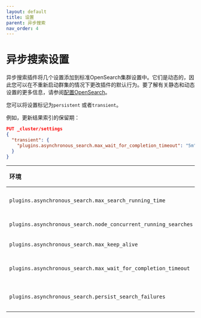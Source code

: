 ```yaml
---
layout: default
title: 设置
parent: 异步搜索
nav_order: 4
---
```


# 异步搜索设置

异步搜索插件将几个设置添加到标准OpenSearch集群设置中。它们是动态的，因此您可以在不重新启动群集的情况下更改插件的默认行为。要了解有关静态和动态设置的更多信息，请参阅[配置OpenSearch]({{site.url}}{{site.baseurl}}/install-and-configure/configuring-opensearch/index/)。

您可以将设置标记为`persistent` 或者`transient`。

例如，更新结果索引的保留期：

```json
PUT _cluster/settings
{
  "transient": {
    "plugins.asynchronous_search.max_wait_for_completion_timeout": "5m"
  }
}
```

环境| 默认| 描述
:--- | :--- | :---
`plugins.asynchronous_search.max_search_running_time` | 12小时| 搜索终止搜索的最大运行时间。
`plugins.asynchronous_search.node_concurrent_running_searches` | 20| 每个协调器节点运行的并发搜索。
`plugins.asynchronous_search.max_keep_alive` | 5天| 搜索结果的最长时间可以存储在集群中。
`plugins.asynchronous_search.max_wait_for_completion_timeout` | 1分钟| 最大值`wait_for_completion_timeout` 范围。
`plugins.asynchronous_search.persist_search_failures` | 错误的| 持续的异步搜索结果以系统索引中的搜索失败结束。

